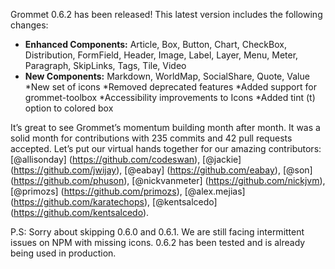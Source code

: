 Grommet 0.6.2 has been released! This latest version includes the following changes:

* **Enhanced Components:** Article, Box, Button, Chart, CheckBox, Distribution, FormField, Header, Image, Label, Layer, Menu, Meter, Paragraph, SkipLinks, Tags, Tile, Video
* **New Components:** Markdown, WorldMap, SocialShare, Quote, Value
*New set of icons
*Removed deprecated features
*Added support for grommet-toolbox
*Accessibility improvements to Icons
*Added tint (t) option to colored box

It’s great to see Grommet’s momentum building month after month. It was a solid month for contributions with 235 commits and 42 pull requests accepted. Let’s put our virtual hands together for our amazing contributors: [@allisonday] (https://github.com/codeswan), [@jackie] (https://github.com/jwijay), [@eabay] (https://github.com/eabay), [@son] (https://github.com/phuson), [@nickvanmeter] (https://github.com/nickjvm), [@primozs] (https://github.com/primozs), [@alex.mejias] (https://github.com/karatechops), [@kentsalcedo] (https://github.com/kentsalcedo).

P.S: Sorry about skipping 0.6.0 and 0.6.1. We are still facing intermittent issues on NPM with missing icons. 0.6.2 has been tested and is already being used in production.
